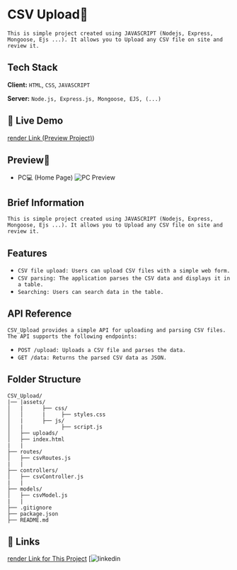 
# CSV Upload📄

`This is simple project created using JAVASCRIPT (Nodejs, Express, Mongoose, Ejs ...). It allows you to Upload any CSV file on site and review it.`




## Tech Stack

**Client:** `HTML`, `CSS`, `JAVASCRIPT`

**Server:** `Node.js, Express.js, Mongoose, EJS, (...)`


## 🔗 Live Demo
[render Link (Preview Project)](https://csv-upload-file-15lj.onrender.com/))





## Preview📸
- PC💻 (Home Page)
![PC Preview](https://csv-upload-file-15lj.onrender.com/)


## Brief Information
`This is simple project created using JAVASCRIPT (Nodejs, Express, Mongoose, Ejs ...). It allows you to Upload any CSV file on site and review it.`

## Features
* `CSV file upload: Users can upload CSV files with a simple web form.`
* `CSV parsing: The application parses the CSV data and displays it in a table.`
* `Searching: Users can search data in the table.`

## API Reference
`CSV_Upload provides a simple API for uploading and parsing CSV files. The API supports the following endpoints:`

* `POST /upload: Uploads a CSV file and parses the data.`
* `GET /data: Returns the parsed CSV data as JSON.`

## Folder Structure
```
CSV_Upload/
|── |assets/
│   |      ├── css/
│   │      |     ├── styles.css
│   |      ├── js/
│   |            ├── script.js
│   ├── uploads/
│   ├── index.html
|   |
├── routes/
│   ├── csvRoutes.js
|   |
├── controllers/
│   ├── csvController.js
|   |
├── models/
│   ├── csvModel.js
|   |
├── .gitignore
├── package.json
├── README.md
```

## 🔗 Links
[render Link for This Project](https://csv-upload-file-15lj.onrender.com/)
[![linkedin](https://www.linkedin.com/in/taiyab-alam-3rd-15a314226)
